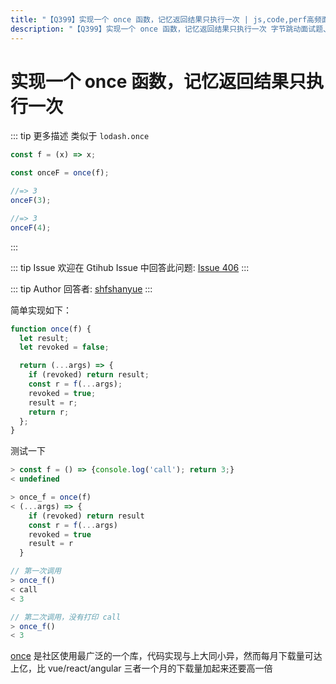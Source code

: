 ```yaml
---
title: "【Q399】实现一个 once 函数，记忆返回结果只执行一次 | js,code,perf高频面试题"
description: "【Q399】实现一个 once 函数，记忆返回结果只执行一次 字节跳动面试题、阿里腾讯面试题、美团小米面试题。"
---
```


# 实现一个 once 函数，记忆返回结果只执行一次

::: tip 更多描述
类似于 `lodash.once`

```js
const f = (x) => x;

const onceF = once(f);

//=> 3
onceF(3);

//=> 3
onceF(4);
```

:::

::: tip Issue
欢迎在 Gtihub Issue 中回答此问题: [Issue 406](https://github.com/shfshanyue/Daily-Question/issues/406)
:::

::: tip Author
回答者: [shfshanyue](https://github.com/shfshanyue)
:::

简单实现如下：

```js
function once(f) {
  let result;
  let revoked = false;

  return (...args) => {
    if (revoked) return result;
    const r = f(...args);
    revoked = true;
    result = r;
    return r;
  };
}
```

测试一下

```js
> const f = () => {console.log('call'); return 3;}
< undefined

> once_f = once(f)
< (...args) => {
    if (revoked) return result
    const r = f(...args)
    revoked = true
    result = r
  }

// 第一次调用
> once_f()
< call
< 3

// 第二次调用，没有打印 call
> once_f()
< 3
```

[once](https://npm.devtool.tech/once) 是社区使用最广泛的一个库，代码实现与上大同小异，然而每月下载量可达上亿，比 vue/react/angular 三者一个月的下载量加起来还要高一倍

